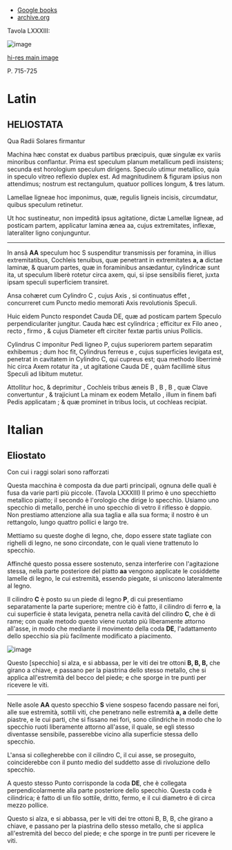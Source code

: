  - [Google books](https://books.google.it/books?id=pG414R2jTBMC&lpg=PA715&ots=IWSB0d5yy-&dq=HELIOSTATA%20Qua%20Radii%20Solares%20firmantur&hl=it&pg=PA715#v=onepage&q=HELIOSTATA%20Qua%20Radii%20Solares%20firmantur&f=false)
 - [archive.org](https://archive.org/details/A077240117)

Tavola LXXXIII:

![image](https://user-images.githubusercontent.com/1620953/234495325-abec201b-a8e8-496b-b5d6-51835413ee15.png)

[hi-res main image](https://user-images.githubusercontent.com/1620953/234497699-02ccd30d-584f-4fa9-8e42-5228946c8eb4.png)


P. 715-725

# Latin
 
## HELIOSTATA ##

Qua Radii Solares firmantur 

Machina hæc constat ex duabus partibus præcipuis,  quæ singulæ ex variis minoribus conflantur. Prima est speculum planum metallicum pedi insistens; secunda est horologium speculum dirigens.
Speculo utimur metallico, quia in speculo vitreo reflexio duplex est. Ad magnitudinem & figuram ipsius non attendimus; nostrum est rectangulum, quatuor pollices longum, & tres latum.

Lamellae ligneae hoc imponimus, quæ, regulis ligneis incisis, circumdatur, quibus speculum retinetur.

Ut hoc sustineatur, non impeditâ ipsus agitatione, dictæ Lamellæ ligneæ, ad posticam partem, applicatur lamina ænea aa, cujus extremitates, inflexæ, lateraliter ligno conjunguntur.

--------------

In ansâ **AA** speculum hoc S suspenditur transmissis per foramina, in illius extremitatibus, Cochleis tenuibus, quæ penetrant in extremitates **a, a** dictae laminæ, & quarum partes, quæ in foraminibus ansædantur, cylindricæ sunt ita, ut speculum liberè rotetur circa axem, qui, si ipse sensibilis fieret, juxta ipsam speculi superficiem transiret.

Ansa cohæret cum Cylindro C , cujus Axis , si continuatus effet , concurreret cum Puncto medio memorati Axis revolutionis Speculi.

Huic eidem Puncto respondet Cauda DE, quæ ad posticam partem Speculo perpendiculariter jungitur.
Cauda hæc est cylindrica ; efficitur ex Filo aneo , recto , firmo , & cujus Diameter eft circiter fextæ partis unius Pollicis.
 
Cylindrus C imponitur Pedi ligneo P, cujus superiorem partem separatim exhibemus ; dum hoc fit, Cylindrus ferreus e , cujus superficies levigata est, penetrat in cavitatem in Cylindro C, qui cupreus est; qua methodo liberrimè hic circa Axem rotatur ita , ut agitatione Cauda DE , quàm facillimè situs Speculi ad libitum mutetur.

Attollitur hoc, & deprimitur , Cochleis tribus æneis B , B , B , quæ Clave convertuntur , & trajiciunt La minam ex eodem Metallo , illum in finem bafi Pedis applicatam ; & quæ prominet in tribus locis, ut cochleas recipiat.


# Italian

## Eliostato ##

Con cui i raggi solari sono rafforzati

Questa macchina è composta da due parti principali, ognuna delle quali è fusa da varie parti più piccole. (Tavola LXXXIII) 
Il primo è uno specchietto metallico piatto; il secondo è l'orologio che dirige lo specchio.
Usiamo uno specchio di metallo, perché in uno specchio di vetro il riflesso è doppio. 
Non prestiamo attenzione alla sua taglia e alla sua forma; il nostro è un rettangolo, lungo quattro pollici e largo tre.

Mettiamo su queste doghe di legno, che, dopo essere state tagliate con righelli di legno, ne sono circondate, 
con le quali viene trattenuto lo specchio.

Affinché questo possa essere sostenuto, senza interferire con l'agitazione stessa, nella parte posteriore del 
piatto **aa** vengono applicate le cosiddette lamelle di legno, le cui estremità, essendo piegate, si uniscono lateralmente al legno.

Il cilindro **C** è posto su un piede di legno **P**, di cui presentiamo separatamente la parte superiore; mentre ciò è fatto, il cilindro di ferro **e**, la cui superficie è stata levigata, penetra nella cavità del cilindro **C**, che è di rame; con quale metodo questo viene ruotato più liberamente attorno all'asse, in modo che mediante il movimento della coda **DE**, l'adattamento dello specchio sia più facilmente modificato a piacimento.

![image](https://user-images.githubusercontent.com/1620953/234516672-b7b752d6-c7b0-4dc4-9c42-0986c6497dd4.png)


Questo \[specchio\] si alza, e si abbassa, per le viti dei tre ottoni **B, B, B,** che girano a chiave, e passano per la piastrina dello stesso metallo, che si applica all'estremità del becco del piede; e che sporge in tre punti per ricevere le viti.


--------------

Nelle asole **AA** questo specchio **S** viene sospeso facendo passare nei fori, alle sue estremità, 
sottili viti, che penetrano nelle estremità **a, a** delle dette piastre, e le cui parti, che si fissano nei fori, sono 
cilindriche in modo che lo specchio ruoti liberamente attorno all'asse, il quale, se egli stesso diventasse sensibile,
passerebbe vicino alla superficie stessa dello specchio.

L'ansa si collegherebbe con il cilindro C, il cui asse, se proseguito, coinciderebbe con il punto medio del suddetto asse di rivoluzione dello specchio.

A questo stesso Punto corrisponde la coda **DE**, che è collegata perpendicolarmente alla parte posteriore dello specchio.
Questa coda è cilindrica; è fatto di un filo sottile, dritto, fermo, e il cui diametro è di circa mezzo pollice.

Questo si alza, e si abbassa, per le viti dei tre ottoni B, B, B, che girano a chiave, e passano per la piastrina dello stesso metallo, che si applica all'estremità del becco del piede; e che sporge in tre punti per ricevere le viti.

  
  
 
